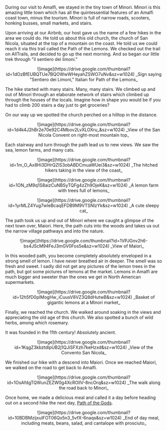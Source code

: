 During our visit to Amalfi, we stayed in the tiny town of Minori. Minori is this amazing little town which has all the quintessential features of an Amalfi coast town, minus the tourism. Minori is full of narrow roads, scooters, honking busses, small markets, and stairs.

Upon arriving at our Airbnb, our host gave us the name of a few hikes in the area we could do. He told us about this old church, the church of San Nicola, situated at the top of a mountain on the coast. He told us we could reach it via this trail called the Path of the Lemons. We checked out the trail on AllTrails, and decided to go up the next morning. And so began our little trek through "il sentiero dei limoni."

<p style="text-align: center;">
![image](https://drive.google.com/thumbnail?id=1dOzBfEUBQTUe7BQOWwWHeyahZSWO7uNv&sz=w1024)
_Sign saying "Sentiero dei Limoni," Italian for Path of the Lemons_</p>

The hike started with many stairs. Many, many stairs. We climbed up and out of Minori through an elaborate network of stairs which climbed up through the houses of the locals. Imagine how in shape you would be if you had to climb 200 stairs a day just to get groceries?

On our way up we spotted the church perched on a hilltop in the distance.

<p style="text-align: center;">
![image](https://drive.google.com/thumbnail?id=1d4k4J2hBr2e70e92C4Mbov2LvXLOXru_&sz=w1024)
_View of the San Nicola Convent on right-most mountain top_
</p>

Each stairway and turn through the path lead us to new views. We saw the sea, lemon farms, and many cats.

<p style="text-align: center;">
![image](https://drive.google.com/thumbnail?id=1m_O_Ax8Hi3DHrQZlS3obABDCmuaWUei3&sz=w1024)
_The hitched hikers taking in the view of the coast_
</p>
<p style="text-align: center;">
![image](https://drive.google.com/thumbnail?id=1ON_zM9q1S8aizCuNBSyTQFg4zZh9OjeK&sz=w1024)
_A lemon farm with trees full of lemons_
</p>
<p style="text-align: center;">
![image](https://drive.google.com/thumbnail?id=1yrMLZ4Yug7wIeBcaqEFDB9M9VTSNlzYk&sz=w1024)
_A cute sleepy cat_
</p>
The path took us up and out of Minori where we caught a glimpse of the next town over, Maiori. Here, the path cuts into the woods and takes us out the narrow village pathways and into the nature.

<p style="text-align: center;">
![image](https://drive.google.com/thumbnail?id=1VPJGnv2h6-bs4JScM94FeJ3mGV0Fos5e&sz=w1024)
_View of Maiori_
</p>

In this wooded path, you become completely absolutely enveloped in a strong smell of lemon. I have never breathed air in deeper. The smell was so fresh and sweet. I sadly did not get any pictures of the lemon trees in the path, but got some pictures of lemons at the market. Lemons in Amalfi are much bigger and sweeter than the ones we get in North American supermarkets.

<p style="text-align: center;">
![image](https://drive.google.com/thumbnail?id=12h5fD0pIMogHw_iCuusV8VZ3Q8dHutwB&sz=w1024)
_Basket of gigantic lemons at a Minori market_
</p>

Finally, we reached the church. We walked around soaking in the views and appreciating the old age of this church. We also spotted a bunch of wild herbs, among which rosemary.

It was founded in the 11th century! Absolutely ancient.

<p style="text-align: center;">
![image](https://drive.google.com/thumbnail?id=1KqgZ3kbztdlpUB2j1QJiSFXzh7keHzxd&sz=w1024)
_View of the Convento San Nicola_
</p>

We finished our hike with a descend into Maiori. Once we reached Maiori, we walked on the road to get back to Amalfi.

<p style="text-align: center;">
![image](https://drive.google.com/thumbnail?id=1OsAfdgTQWunZEZW0g4XcROllV-8ncOrq&sz=w1024)
_The walk along the road back to Minori_
</p>

Once home, we made a delicious meal and called it a day before heading out on a second hike the next day, [Path of the Gods](https://hitched-hikers.github.io/#/hikes/path-of-the-gods).

<p style="text-align: center;">
![image](https://drive.google.com/thumbnail?id=10BDBMzijxulFOT06Qx5n3_5vfX-6naqs&sz=w1024)
_End of day meal, including meats, beans, salad, and cantalope with prosciuto_
</p>
